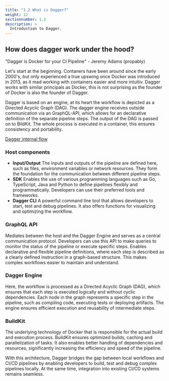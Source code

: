 ```yaml
---
title: "1.2 What is Dagger?"
weight: 12
sectionnumber: 1.2
description: >
  Introduction to Dagger.
---
```



## How does dagger work under the hood?


"Dagger is Docker for your CI Pipeline" - Jeremy Adams (propably)

Let's start at the beginning. Contaners have been around since the early 2000's, but only experienced a true upswing once Docker was introduced in 2013, as it mad working with containers easier and more intuitiv.
Dagger works with similar principals as Docker, this is not surprising as the founder of Docker is also the founder of Dagger.

Dagger is based on an engine, at its heart the workflow is depicted as a Directed Acyclic Graph (DAG). The dagger engine receives outside communication via an GraphQL-API, which allows for an declarative definition of the separate pipeline steps. The output of the DAG is passed on to BildKit. The whole process is executed in a container, this ensures consistency and portability.

[Dagger internal flow](dagger-4.svg)


### Host components


* **Input/Output** The inputs and outputs of the pipeline are defined here, such as files, environment variables or network resources. They form the foundation for the communication between different pipeline steps.
* **SDK** Enables the use of various programming languages such as Go, TypeScript, Java and Python to define pipelines flexibly and programmatically. Developers can use their preferred tools and frameworks.
* **Dagger CLI** A powerful command line tool that allows developers to start, test and debug pipelines. It also offers functions for visualizing and optimizing the workflow.


### GraphQL API

Mediates between the host and the Dagger Engine and serves as a central communication protocol. Developers can use this API to make queries to monitor the status of the pipeline or execute specific steps.
Enables declarative and flexible pipeline definitions, where each step is described as a clearly defined instruction in a graph-based structure. This makes complex workflows easier to maintain and understand.


### Dagger Engine

Here, the workflow is processed as a Directed Acyclic Graph (DAG), which ensures that each step is executed logically and without cyclic dependencies.
Each node in the graph represents a specific step in the pipeline, such as compiling code, executing tests or deploying artifacts. The engine ensures efficient execution and reusability of intermediate steps.


### BuildKit

The underlying technology of Docker that is responsible for the actual build and execution process. BuildKit ensures optimized builds, caching and parallelization of tasks.
It also enables better handling of dependencies and resources, significantly increasing the efficiency and speed of the pipeline.

With this architecture, Dagger bridges the gap between local workflows and CI/CD pipelines by enabling developers to build, test and debug complex pipelines locally. At the same time, integration into existing CI/CD systems remains seamless.

